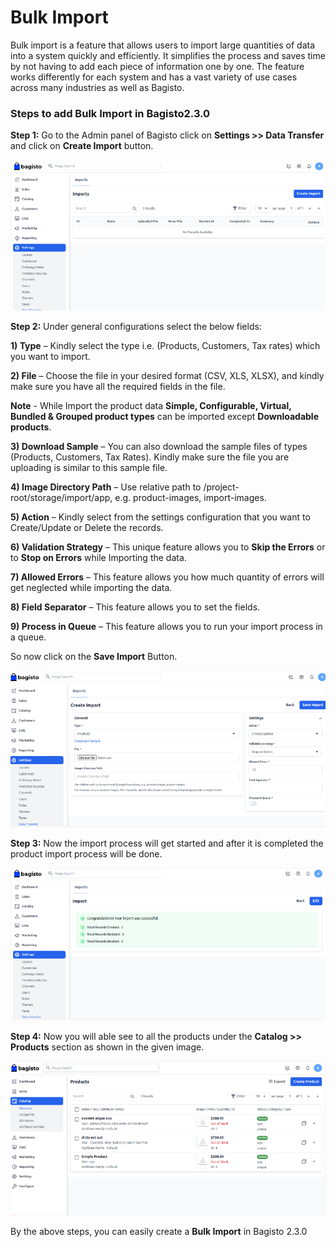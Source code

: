 # Bulk Import

Bulk import is a feature that allows users to import large quantities of data into a system quickly and efficiently. It simplifies the process and saves time by not having to add each piece of information one by one. The feature works differently for each system and has a vast variety of use cases across many industries as well as Bagisto.

### Steps to add Bulk Import in Bagisto2.3.0

**Step 1:** Go to the Admin panel of Bagisto click on **Settings >> Data Transfer** and click on **Create Import** button.

![Import](../../assets/2.3.0/images/settings/import.png)

**Step 2:** Under general configurations select the below fields:

**1) Type** – Kindly select the type i.e. (Products, Customers, Tax rates) which you want to import.

**2) File** – Choose the file in your desired format (CSV, XLS, XLSX), and kindly make sure you have all the required fields in the file.

**Note** - While Import the product data **Simple, Configurable, Virtual, Bundled & Grouped product types** can be imported except **Downloadable products**.

**3) Download Sample** – You can also download the sample files of types (Products, Customers, Tax Rates). Kindly make sure the file you are uploading is similar to this sample file.

**4) Image Directory Path** – Use relative path to /project-root/storage/import/app, e.g. product-images, import-images.

**5) Action** – Kindly select from the settings configuration that you want to Create/Update or Delete the records.

**6) Validation Strategy** – This unique feature allows you to **Skip the Errors** or to **Stop on Errors** while Importing the data.

**7) Allowed Errors** – This feature allows you how much quantity of errors will get neglected while importing the data.

**8) Field Separator** – This feature allows you to set the fields.

**9) Process in Queue** – This feature allows you to run your import process in a queue.

So now click on the **Save Import** Button.

![Create Import](../../assets/2.3.0/images/settings/createImport.png)

**Step 3:** Now the import process will get started and after it is completed the product import process will be done.

![Import Done](../../assets/2.3.0/images/settings/importDone.png)

**Step 4:** Now you will able see to all the products under the **Catalog >> Products** section as shown in the given image.

![Import Done](../../assets/2.3.0/images/settings/importOutput.png)

By the above steps, you can easily create a **Bulk Import** in Bagisto 2.3.0